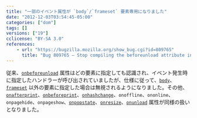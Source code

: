 ```yaml
---
title: "一部のイベント属性が `body`/`frameset` 要素専用になりました"
date: "2012-12-03T03:54:45-05:00"
categories: ["dom"]
tags: []
versions: ["19"]
cclicense: "BY-SA 3.0"
references:
    - url: "https://bugzilla.mozilla.org/show_bug.cgi?id=809765"
      title: "Bug 809765 – Stop compiling the beforeunload attribute into an event handler on elements other than <body> and <frameset>"
---
```

従来、[`onbeforeunload`](https://developer.mozilla.org/ja/docs/DOM/window.onbeforeunload) 属性はどの要素に指定しても認識され、イベント発生時に指定したハンドラーが呼び出されていましたが、仕様に従って、[`body`](https://developer.mozilla.org/ja/docs/HTML/Element/body)、[`frameset`](https://developer.mozilla.org/ja/docs/HTML/Element/frameset) 以外の要素に指定した場合は無視されるようになりました。その他、[`onafterprint`](https://developer.mozilla.org/ja/docs/DOM/window.onafterprint)、[`onbeforeprint`](https://developer.mozilla.org/ja/docs/DOM/window.onbeforeprint)、[`onhashchange`](https://developer.mozilla.org/ja/docs/DOM/window.onhashchange)、`onoffline`、`ononline`、`onpagehide`、`onpageshow`、[`onpopstate`](https://developer.mozilla.org/ja/docs/DOM/window.onpopstate)、[`onresize`](https://developer.mozilla.org/ja/docs/DOM/window.onresize)、[`onunload`](https://developer.mozilla.org/ja/docs/DOM/window.onunload) 属性が同様の扱いとなりました。
